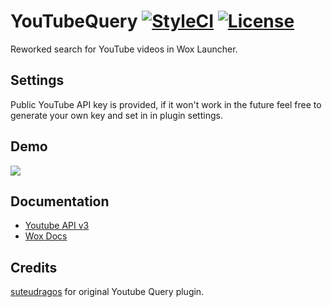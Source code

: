 # YouTubeQuery [![StyleCI](https://github.styleci.io/repos/162501213/shield?branch=master&style=flat)](https://github.styleci.io/repos/162501213) [![License](https://img.shields.io/github/license/TheDoctor0/YouTubeQuery.svg?color=sucess)](https://img.shields.io/github/license/TheDoctor0/YouTubeQuery.svg?color=sucess&style=plastic)

Reworked search for YouTube videos in Wox Launcher.

## Settings

Public YouTube API key is provided, if it won't work in the future
feel free to generate your own key and set in in plugin settings.

## Demo

![](https://i.imgur.com/ypGEIHs.png)

## Documentation

- [Youtube API v3](https://developers.google.com/youtube/v3/getting-started)
- [Wox Docs](http://doc.wox.one/en/)

## Credits

[suteudragos](https://github.com/suteudragos) for original Youtube Query plugin.
